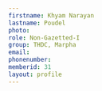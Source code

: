 ```yaml
---
firstname: Khyam Narayan
lastname: Poudel
photo: 
role: Non-Gazetted-I
group: THDC, Marpha
email: 
phonenumber: 
memberid: 31
layout: profile
---
```

